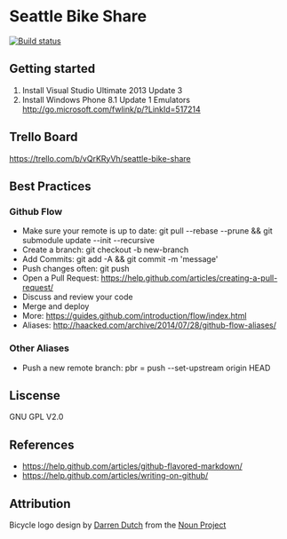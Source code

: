 # Seattle Bike Share
[![Build status](https://ci.appveyor.com/api/projects/status/5bw39nun9mjpr2w3?svg=true)](https://ci.appveyor.com/project/aaronwro/winjs)



## Getting started

1. Install Visual Studio Ultimate 2013 Update 3
2. Install Windows Phone 8.1 Update 1 Emulators http://go.microsoft.com/fwlink/p/?LinkId=517214

## Trello Board
https://trello.com/b/vQrKRyVh/seattle-bike-share

## Best Practices

### Github Flow
* Make sure your remote is up to date: git pull --rebase --prune && git submodule update --init --recursive
* Create a branch: git checkout -b new-branch
* Add Commits: git add -A && git commit -m 'message'
* Push changes often: git push
* Open a Pull Request: https://help.github.com/articles/creating-a-pull-request/
* Discuss and review your code
* Merge and deploy
* More: https://guides.github.com/introduction/flow/index.html
* Aliases: http://haacked.com/archive/2014/07/28/github-flow-aliases/

### Other Aliases
* Push a new remote branch: pbr = push --set-upstream origin HEAD

## Liscense
GNU GPL V2.0

## References
* https://help.github.com/articles/github-flavored-markdown/
* https://help.github.com/articles/writing-on-github/

## Attribution
Bicycle logo design by [Darren Dutch](http://www.thenounproject.com/dis4) from the [Noun Project](http://www.thenounproject.com")
